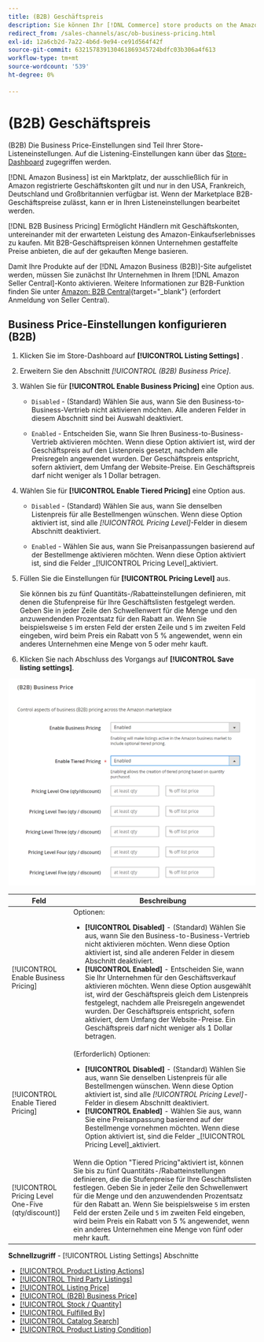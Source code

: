 ```yaml
---
title: (B2B) Geschäftspreis
description: Sie können Ihr [!DNL Commerce] store products on the Amazon Business (B2B) site by enabling business in your Amazon [!DNL Seller Central] Konto auflisten.
redirect_from: /sales-channels/asc/ob-business-pricing.html
exl-id: 12a6cb2d-7a22-4b6d-9e94-ce91d564f42f
source-git-commit: 632157839130461869345724bdfc03b306a4f613
workflow-type: tm+mt
source-wordcount: '539'
ht-degree: 0%

---
```


# (B2B) Geschäftspreis

(B2B) Die Business Price-Einstellungen sind Teil Ihrer Store-Listeneinstellungen. Auf die Listening-Einstellungen kann über das [Store-Dashboard](./amazon-store-dashboard.md) zugegriffen werden.

[!DNL Amazon Business] ist ein Marktplatz, der ausschließlich für in Amazon registrierte Geschäftskonten gilt und nur in den USA, Frankreich, Deutschland und Großbritannien verfügbar ist. Wenn der Marketplace B2B-Geschäftspreise zulässt, kann er in Ihren Listeneinstellungen bearbeitet werden.

[!DNL B2B Business Pricing] Ermöglicht Händlern mit Geschäftskonten, untereinander mit der erwarteten Leistung des Amazon-Einkaufserlebnisses zu kaufen. Mit B2B-Geschäftspreisen können Unternehmen gestaffelte Preise anbieten, die auf der gekauften Menge basieren.

Damit Ihre Produkte auf der [!DNL Amazon Business (B2B)]-Site aufgelistet werden, müssen Sie zunächst Ihr Unternehmen in Ihrem [!DNL Amazon Seller Central]-Konto aktivieren. Weitere Informationen zur B2B-Funktion finden Sie unter [Amazon: B2B Central](https://sellercentral.amazon.com/gp/help/G202161480/){target=&quot;_blank&quot;} (erfordert Anmeldung von Seller Central).

## Business Price-Einstellungen konfigurieren (B2B)

1. Klicken Sie im Store-Dashboard auf **[!UICONTROL Listing Settings]** .

1. Erweitern Sie den Abschnitt _[!UICONTROL (B2B) Business Price]_.

1. Wählen Sie für **[!UICONTROL Enable Business Pricing]** eine Option aus.

   - `Disabled` - (Standard) Wählen Sie aus, wann Sie den Business-to-Business-Vertrieb nicht aktivieren möchten. Alle anderen Felder in diesem Abschnitt sind bei Auswahl deaktiviert.

   - `Enabled` - Entscheiden Sie, wann Sie Ihren Business-to-Business-Vertrieb aktivieren möchten. Wenn diese Option aktiviert ist, wird der Geschäftspreis auf den Listenpreis gesetzt, nachdem alle Preisregeln angewendet wurden. Der Geschäftspreis entspricht, sofern aktiviert, dem Umfang der Website-Preise. Ein Geschäftspreis darf nicht weniger als 1 Dollar betragen.

1. Wählen Sie für **[!UICONTROL Enable Tiered Pricing]** eine Option aus.

   - `Disabled` - (Standard) Wählen Sie aus, wann Sie denselben Listenpreis für alle Bestellmengen wünschen. Wenn diese Option aktiviert ist, sind alle _[!UICONTROL Pricing Level]_-Felder in diesem Abschnitt deaktiviert.

   - `Enabled` - Wählen Sie aus, wann Sie Preisanpassungen basierend auf der Bestellmenge aktivieren möchten. Wenn diese Option aktiviert ist, sind die Felder _[!UICONTROL Pricing Level]_aktiviert.

1. Füllen Sie die Einstellungen für **[!UICONTROL Pricing Level]** aus.

   Sie können bis zu fünf Quantitäts-/Rabatteinstellungen definieren, mit denen die Stufenpreise für Ihre Geschäftslisten festgelegt werden. Geben Sie in jeder Zeile den Schwellenwert für die Menge und den anzuwendenden Prozentsatz für den Rabatt an. Wenn Sie beispielsweise `5` im ersten Feld der ersten Zeile und `5` im zweiten Feld eingeben, wird beim Preis ein Rabatt von 5 % angewendet, wenn ein anderes Unternehmen eine Menge von 5 oder mehr kauft.

1. Klicken Sie nach Abschluss des Vorgangs auf **[!UICONTROL Save listing settings]**.

![Amazon Business Pricing (B2B)](assets/amazon-business-pricing.png)

| Feld | Beschreibung |
|--- |--- |
| [!UICONTROL Enable Business Pricing] | Optionen: <ul><li>**[!UICONTROL Disabled]** - (Standard) Wählen Sie aus, wann Sie den Business-to-Business-Vertrieb nicht aktivieren möchten. Wenn diese Option aktiviert ist, sind alle anderen Felder in diesem Abschnitt deaktiviert.</li><li>**[!UICONTROL Enabled]** - Entscheiden Sie, wann Sie Ihr Unternehmen für den Geschäftsverkauf aktivieren möchten. Wenn diese Option ausgewählt ist, wird der Geschäftspreis gleich dem Listenpreis festgelegt, nachdem alle Preisregeln angewendet wurden. Der Geschäftspreis entspricht, sofern aktiviert, dem Umfang der Website-Preise. Ein Geschäftspreis darf nicht weniger als 1 Dollar betragen.</li></ul> |
| [!UICONTROL Enable Tiered Pricing] | (Erforderlich) Optionen: <ul><li>**[!UICONTROL Disabled]** - (Standard) Wählen Sie aus, wann Sie denselben Listenpreis für alle Bestellmengen wünschen. Wenn diese Option aktiviert ist, sind alle _[!UICONTROL Pricing Level]_-Felder in diesem Abschnitt deaktiviert.</li><li>**[!UICONTROL Enabled]** - Wählen Sie aus, wann Sie eine Preisanpassung basierend auf der Bestellmenge vornehmen möchten. Wenn diese Option aktiviert ist, sind die Felder _[!UICONTROL Pricing Level]_aktiviert.</li></ul> |
| [!UICONTROL Pricing Level One-Five (qty/discount)] | Wenn die Option &quot;Tiered Pricing&quot;aktiviert ist, können Sie bis zu fünf Quantitäts-/Rabatteinstellungen definieren, die die Stufenpreise für Ihre Geschäftslisten festlegen. Geben Sie in jeder Zeile den Schwellenwert für die Menge und den anzuwendenden Prozentsatz für den Rabatt an. Wenn Sie beispielsweise `5` im ersten Feld der ersten Zeile und `5` im zweiten Feld eingeben, wird beim Preis ein Rabatt von 5 % angewendet, wenn ein anderes Unternehmen eine Menge von fünf oder mehr kauft. |

**Schnellzugriff**  -  [!UICONTROL Listing Settings] Abschnitte

- [[!UICONTROL Product Listing Actions]](./product-listing-actions.md)
- [[!UICONTROL Third Party Listings]](./third-party-listing-settings.md)
- [[!UICONTROL Listing Price]](./listing-price.md)
- [[!UICONTROL (B2B) Business Price]](./business-pricing.md)
- [[!UICONTROL Stock / Quantity]](./stock-quantity.md)
- [[!UICONTROL Fulfilled By]](./fulfilled-by.md)
- [[!UICONTROL Catalog Search]](./catalog-search.md)
- [[!UICONTROL Product Listing Condition]](./product-listing-condition.md)
